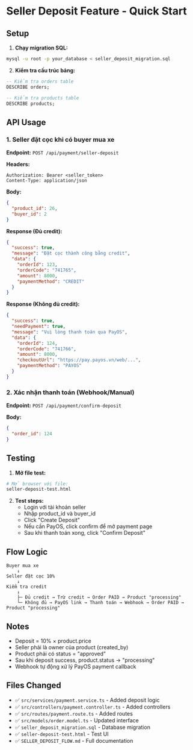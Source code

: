 # Seller Deposit Feature - Quick Start

## Setup

1. **Chạy migration SQL:**
```bash
mysql -u root -p your_database < seller_deposit_migration.sql
```

2. **Kiểm tra cấu trúc bảng:**
```sql
-- Kiểm tra orders table
DESCRIBE orders;

-- Kiểm tra products table  
DESCRIBE products;
```

## API Usage

### 1. Seller đặt cọc khi có buyer mua xe

**Endpoint:** `POST /api/payment/seller-deposit`

**Headers:**
```
Authorization: Bearer <seller_token>
Content-Type: application/json
```

**Body:**
```json
{
  "product_id": 26,
  "buyer_id": 2
}
```

**Response (Đủ credit):**
```json
{
  "success": true,
  "message": "Đặt cọc thành công bằng credit",
  "data": {
    "orderId": 123,
    "orderCode": "741765",
    "amount": 8000,
    "paymentMethod": "CREDIT"
  }
}
```

**Response (Không đủ credit):**
```json
{
  "success": true,
  "needPayment": true,
  "message": "Vui lòng thanh toán qua PayOS",
  "data": {
    "orderId": 124,
    "orderCode": "741766",
    "amount": 8000,
    "checkoutUrl": "https://pay.payos.vn/web/...",
    "paymentMethod": "PAYOS"
  }
}
```

### 2. Xác nhận thanh toán (Webhook/Manual)

**Endpoint:** `POST /api/payment/confirm-deposit`

**Body:**
```json
{
  "order_id": 124
}
```

## Testing

1. **Mở file test:**
```bash
# Mở browser với file:
seller-deposit-test.html
```

2. **Test steps:**
   - Login với tài khoản seller
   - Nhập product_id và buyer_id
   - Click "Create Deposit"
   - Nếu cần PayOS, click confirm để mở payment page
   - Sau khi thanh toán xong, click "Confirm Deposit"

## Flow Logic

```
Buyer mua xe
    ↓
Seller đặt cọc 10%
    ↓
Kiểm tra credit
    ↓
    ├─ Đủ credit → Trừ credit → Order PAID → Product "processing"
    └─ Không đủ → PayOS link → Thanh toán → Webhook → Order PAID → Product "processing"
```

## Notes

- Deposit = 10% × product.price
- Seller phải là owner của product (created_by)
- Product phải có status = "approved"
- Sau khi deposit success, product.status → "processing"
- Webhook tự động xử lý PayOS payment callback

## Files Changed

- ✅ `src/services/payment.service.ts` - Added deposit logic
- ✅ `src/controllers/payment.controller.ts` - Added controllers
- ✅ `src/routes/payment.route.ts` - Added routes
- ✅ `src/models/order.model.ts` - Updated interface
- ✅ `seller_deposit_migration.sql` - Database migration
- ✅ `seller-deposit-test.html` - Test UI
- ✅ `SELLER_DEPOSIT_FLOW.md` - Full documentation
